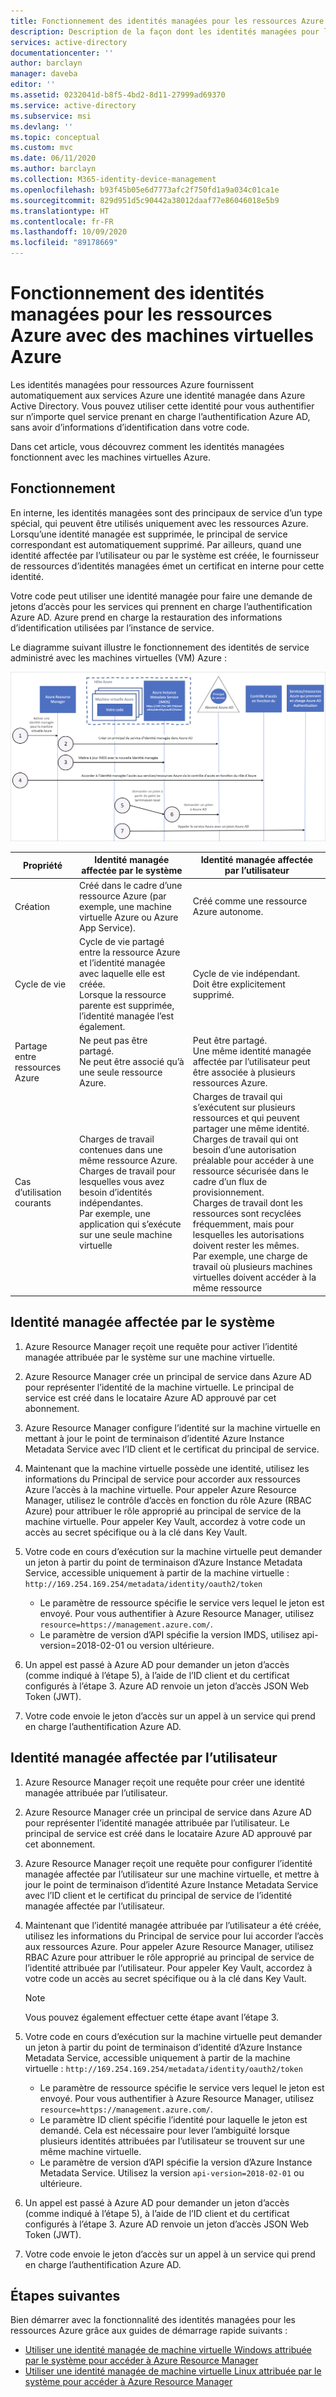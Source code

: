 ```yaml
---
title: Fonctionnement des identités managées pour les ressources Azure avec des machines virtuelles Azure
description: Description de la façon dont les identités managées pour les ressources Azure fonctionnent avec des machines virtuelles Azure.
services: active-directory
documentationcenter: ''
author: barclayn
manager: daveba
editor: ''
ms.assetid: 0232041d-b8f5-4bd2-8d11-27999ad69370
ms.service: active-directory
ms.subservice: msi
ms.devlang: ''
ms.topic: conceptual
ms.custom: mvc
ms.date: 06/11/2020
ms.author: barclayn
ms.collection: M365-identity-device-management
ms.openlocfilehash: b93f45b05e6d7773afc2f750fd1a9a034c01ca1e
ms.sourcegitcommit: 829d951d5c90442a38012daaf77e86046018e5b9
ms.translationtype: HT
ms.contentlocale: fr-FR
ms.lasthandoff: 10/09/2020
ms.locfileid: "89178669"
---
```

# <a name="how-managed-identities-for-azure-resources-work-with-azure-virtual-machines"></a>Fonctionnement des identités managées pour les ressources Azure avec des machines virtuelles Azure

Les identités managées pour ressources Azure fournissent automatiquement aux services Azure une identité managée dans Azure Active Directory. Vous pouvez utiliser cette identité pour vous authentifier sur n’importe quel service prenant en charge l’authentification Azure AD, sans avoir d’informations d’identification dans votre code.

Dans cet article, vous découvrez comment les identités managées fonctionnent avec les machines virtuelles Azure.


## <a name="how-it-works"></a>Fonctionnement

En interne, les identités managées sont des principaux de service d’un type spécial, qui peuvent être utilisés uniquement avec les ressources Azure. Lorsqu’une identité managée est supprimée, le principal de service correspondant est automatiquement supprimé.
Par ailleurs, quand une identité affectée par l’utilisateur ou par le système est créée, le fournisseur de ressources d’identités managées émet un certificat en interne pour cette identité. 

Votre code peut utiliser une identité managée pour faire une demande de jetons d’accès pour les services qui prennent en charge l’authentification Azure AD. Azure prend en charge la restauration des informations d’identification utilisées par l’instance de service. 

Le diagramme suivant illustre le fonctionnement des identités de service administré avec les machines virtuelles (VM) Azure :

![Identités de service administré et machines virtuelles Azure](media/how-managed-identities-work-vm/data-flow.png)

|  Propriété    | Identité managée affectée par le système | Identité managée affectée par l’utilisateur |
|------|----------------------------------|--------------------------------|
| Création |  Créé dans le cadre d’une ressource Azure (par exemple, une machine virtuelle Azure ou Azure App Service). | Créé comme une ressource Azure autonome. |
| Cycle de vie | Cycle de vie partagé entre la ressource Azure et l’identité managée avec laquelle elle est créée. <br/> Lorsque la ressource parente est supprimée, l’identité managée l’est également. | Cycle de vie indépendant. <br/> Doit être explicitement supprimé. |
| Partage entre ressources Azure | Ne peut pas être partagé. <br/> Ne peut être associé qu’à une seule ressource Azure. | Peut être partagé. <br/> Une même identité managée affectée par l’utilisateur peut être associée à plusieurs ressources Azure. |
| Cas d’utilisation courants | Charges de travail contenues dans une même ressource Azure. <br/> Charges de travail pour lesquelles vous avez besoin d’identités indépendantes. <br/> Par exemple, une application qui s’exécute sur une seule machine virtuelle | Charges de travail qui s’exécutent sur plusieurs ressources et qui peuvent partager une même identité. <br/> Charges de travail qui ont besoin d’une autorisation préalable pour accéder à une ressource sécurisée dans le cadre d’un flux de provisionnement. <br/> Charges de travail dont les ressources sont recyclées fréquemment, mais pour lesquelles les autorisations doivent rester les mêmes. <br/> Par exemple, une charge de travail où plusieurs machines virtuelles doivent accéder à la même ressource |

## <a name="system-assigned-managed-identity"></a>Identité managée affectée par le système

1. Azure Resource Manager reçoit une requête pour activer l’identité managée attribuée par le système sur une machine virtuelle.

2. Azure Resource Manager crée un principal de service dans Azure AD pour représenter l’identité de la machine virtuelle. Le principal de service est créé dans le locataire Azure AD approuvé par cet abonnement.

3. Azure Resource Manager configure l’identité sur la machine virtuelle en mettant à jour le point de terminaison d’identité Azure Instance Metadata Service avec l’ID client et le certificat du principal de service.

4. Maintenant que la machine virtuelle possède une identité, utilisez les informations du Principal de service pour accorder aux ressources Azure l’accès à la machine virtuelle. Pour appeler Azure Resource Manager, utilisez le contrôle d’accès en fonction du rôle Azure (RBAC Azure) pour attribuer le rôle approprié au principal de service de la machine virtuelle. Pour appeler Key Vault, accordez à votre code un accès au secret spécifique ou à la clé dans Key Vault.

5. Votre code en cours d’exécution sur la machine virtuelle peut demander un jeton à partir du point de terminaison d’Azure Instance Metadata Service, accessible uniquement à partir de la machine virtuelle : `http://169.254.169.254/metadata/identity/oauth2/token`
    - Le paramètre de ressource spécifie le service vers lequel le jeton est envoyé. Pour vous authentifier à Azure Resource Manager, utilisez `resource=https://management.azure.com/`.
    - Le paramètre de version d’API spécifie la version IMDS, utilisez api-version=2018-02-01 ou version ultérieure.

6. Un appel est passé à Azure AD pour demander un jeton d’accès (comme indiqué à l’étape 5), à l’aide de l’ID client et du certificat configurés à l’étape 3. Azure AD renvoie un jeton d’accès JSON Web Token (JWT).

7. Votre code envoie le jeton d’accès sur un appel à un service qui prend en charge l’authentification Azure AD.

## <a name="user-assigned-managed-identity"></a>Identité managée affectée par l’utilisateur

1. Azure Resource Manager reçoit une requête pour créer une identité managée attribuée par l’utilisateur.

2. Azure Resource Manager crée un principal de service dans Azure AD pour représenter l’identité managée attribuée par l’utilisateur. Le principal de service est créé dans le locataire Azure AD approuvé par cet abonnement.

3. Azure Resource Manager reçoit une requête pour configurer l’identité managée affectée par l’utilisateur sur une machine virtuelle, et mettre à jour le point de terminaison d’identité Azure Instance Metadata Service avec l’ID client et le certificat du principal de service de l’identité managée affectée par l’utilisateur.

4. Maintenant que l’identité managée attribuée par l’utilisateur a été créée, utilisez les informations du Principal de service pour lui accorder l’accès aux ressources Azure. Pour appeler Azure Resource Manager, utilisez RBAC Azure pour attribuer le rôle approprié au principal de service de l’identité attribuée par l’utilisateur. Pour appeler Key Vault, accordez à votre code un accès au secret spécifique ou à la clé dans Key Vault.

   > [!Note]
   > Vous pouvez également effectuer cette étape avant l’étape 3.

5. Votre code en cours d’exécution sur la machine virtuelle peut demander un jeton à partir du point de terminaison d’identité d’Azure Instance Metadata Service, accessible uniquement à partir de la machine virtuelle : `http://169.254.169.254/metadata/identity/oauth2/token`
    - Le paramètre de ressource spécifie le service vers lequel le jeton est envoyé. Pour vous authentifier à Azure Resource Manager, utilisez `resource=https://management.azure.com/`.
    - Le paramètre ID client spécifie l’identité pour laquelle le jeton est demandé. Cela est nécessaire pour lever l’ambiguïté lorsque plusieurs identités attribuées par l’utilisateur se trouvent sur une même machine virtuelle.
    - Le paramètre de version d’API spécifie la version d’Azure Instance Metadata Service. Utilisez la version `api-version=2018-02-01` ou ultérieure.

6. Un appel est passé à Azure AD pour demander un jeton d’accès (comme indiqué à l’étape 5), à l’aide de l’ID client et du certificat configurés à l’étape 3. Azure AD renvoie un jeton d’accès JSON Web Token (JWT).
7. Votre code envoie le jeton d’accès sur un appel à un service qui prend en charge l’authentification Azure AD.


## <a name="next-steps"></a>Étapes suivantes

Bien démarrer avec la fonctionnalité des identités managées pour les ressources Azure grâce aux guides de démarrage rapide suivants :

* [Utiliser une identité managée de machine virtuelle Windows attribuée par le système pour accéder à Azure Resource Manager](tutorial-windows-vm-access-arm.md)
* [Utiliser une identité managée de machine virtuelle Linux attribuée par le système pour accéder à Azure Resource Manager](tutorial-linux-vm-access-arm.md)
